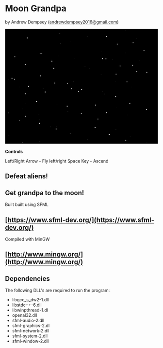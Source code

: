 # Moon Grandpa #

by Andrew Dempsey ([andrewdempsey2016@gmail.com](andrewdempsey2016@gmail.com))

![](assets/readme/scr1.png)

**Controls**

Left/Right Arrow - Fly left/right
Space Key - Ascend

Defeat aliens!
----------
Get grandpa to the moon!
----------
Built built using SFML

[https://www.sfml-dev.org/](https://www.sfml-dev.org/)
----------
Compiled with MinGW

[http://www.mingw.org/](http://www.mingw.org/)
----------
## Dependencies ##

The following DLL's are required to run the program:

- libgcc_s_dw2-1.dll
- libstdc++-6.dll
- libwinpthread-1.dl
- openal32.dll
- sfml-audio-2.dll
- sfml-graphics-2.dl
- sfml-network-2.dll
- sfml-system-2.dll
- sfml-window-2.dll
